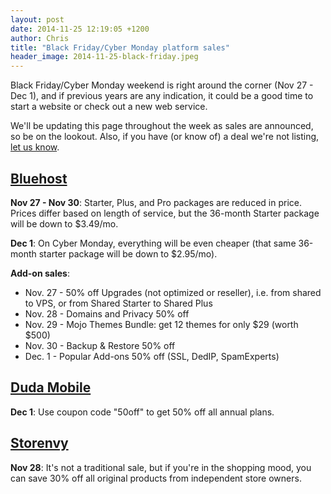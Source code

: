 ```yaml
---
layout: post
date: 2014-11-25 12:19:05 +1200
author: Chris
title: "Black Friday/Cyber Monday platform sales"
header_image: 2014-11-25-black-friday.jpeg
---
```


<!-- excerpt -->

Black Friday/Cyber Monday weekend is right around the corner (Nov 27 - Dec 1), and if previous years are any indication, it could be a good time to start a website or check out a new web service.

We'll be updating this page throughout the week as sales are announced, so be on the lookout. Also, if you have (or know of) a deal we're not listing, [let us know](https://twitter.com/iwantmyname). 

<!-- /excerpt -->

## [Bluehost](https://www.bluehost.com/track/iwantmyname/)

**Nov 27 - Nov 30**: Starter, Plus, and Pro packages are reduced in price. Prices differ based on length of service, but the 36-month Starter package will be down to $3.49/mo. 

**Dec 1**: On Cyber Monday, everything will be even cheaper (that same 36-month starter package will be down to $2.95/mo).

**Add-on sales**: 

+ Nov. 27 - 50% off Upgrades (not optimized or reseller), i.e. from shared to VPS, or from Shared Starter to Shared Plus
+ Nov. 28 - Domains and Privacy 50% off
+ Nov. 29 - Mojo Themes Bundle: get 12 themes for only $29 (worth $500)
+ Nov. 30 - Backup & Restore 50% off
+ Dec. 1 - Popular Add-ons 50% off (SSL, DedIP, SpamExperts)

## [Duda Mobile](http://www.dudamobile.com)

**Dec 1**: Use coupon code "50off" to get 50% off all annual plans.

## [Storenvy](http://www.storenvy.com/sales/the-biggest-small-business-sale-ever/)

**Nov 28**: It's not a traditional sale, but if you're in the shopping mood, you can save 30% off all original products from independent store owners.

